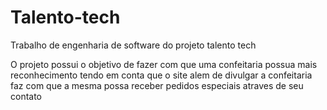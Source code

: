 # Talento-tech
Trabalho de engenharia de software do projeto talento tech

O projeto possui o objetivo de fazer com que uma confeitaria possua mais reconhecimento
tendo em conta que o site alem de divulgar a confeitaria faz com que a mesma possa 
receber pedidos especiais atraves de seu contato
